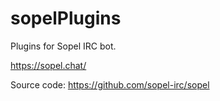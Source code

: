 # sopelPlugins
Plugins for Sopel IRC bot.

https://sopel.chat/

Source code: https://github.com/sopel-irc/sopel
